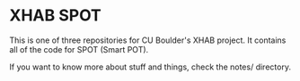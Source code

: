 XHAB SPOT
=========

This is one of three repositories for CU Boulder's XHAB project. It contains
all of the code for SPOT (Smart POT).

If you want to know more about stuff and things, check the notes/ directory.
